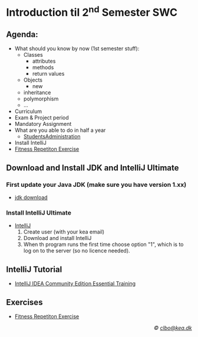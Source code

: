 # Introduction til 2<sup>nd</sup> Semester SWC
## Agenda:
* What should you know by now (1st semester stuff):
  * Classes
    * attributes
    * methods
    * return values
  * Objects
    * new
  * inheritance
  * polymorphism
  * …
* Curriculum    
* Exam & Project period
* Mandatory Assignment
* What are you able to do in half a year 
  * [StudentsAdministration](https://github.com/dat17i/studentsadministration)
* Install IntelliJ
* [Fitness Repetiton Exercise](https://github.com/dat17i/01_fitness_repetition_exercise)

## Download and Install JDK and IntelliJ Ultimate  

### First update your Java JDK (make sure you have version 1.xx)  

* [jdk download](http://www.java.oracle.com)

### Install IntelliJ Ultimate 
* [IntelliJ](https://www.jetbrains.com/estore/students/)
	1. Create user (with your kea email)
	2. Download and install IntelliJ 
	3. When th program runs the first time choose option "1", which is to log on to the server (so no licence needed).

## IntelliJ Tutorial

* [IntelliJ IDEA Community Edition Essential Training](https://www.lynda.com/Java-tutorials/Welcome/486759/606148-4.html)

## Exercises

* [Fitness Repetiton Exercise](https://github.com/dat17i/01_fitness_repetition_exercise)



_<div align="right">&copy; clbo@kea.dk</div>_
